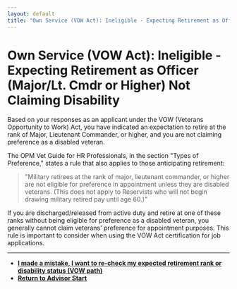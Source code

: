 ```yaml
---
layout: default
title: "Own Service (VOW Act): Ineligible - Expecting Retirement as Officer (Major/Lt. Cmdr or Higher) Not Claiming Disability"
---
```


# Own Service (VOW Act): Ineligible - Expecting Retirement as Officer (Major/Lt. Cmdr or Higher) Not Claiming Disability

Based on your responses as an applicant under the VOW (Veterans Opportunity to Work) Act, you have indicated an expectation to retire at the rank of Major, Lieutenant Commander, or higher, and you are not claiming preference as a disabled veteran.

The OPM Vet Guide for HR Professionals, in the section "Types of Preference," states a rule that also applies to those anticipating retirement:
> "Military retirees at the rank of major, lieutenant commander, or higher are not eligible for preference in appointment unless they are disabled veterans. (This does not apply to Reservists who will not begin drawing military retired pay until age 60.)"

If you are discharged/released from active duty and retire at one of these ranks without being eligible for preference as a disabled veteran, you generally cannot claim veterans' preference for appointment purposes. This rule is important to consider when using the VOW Act certification for job applications.

---

*   [**I made a mistake, I want to re-check my expected retirement rank or disability status (VOW path)**](./ownservice_vow_checkretired.md)
*   [**Return to Advisor Start**](./start.md)
